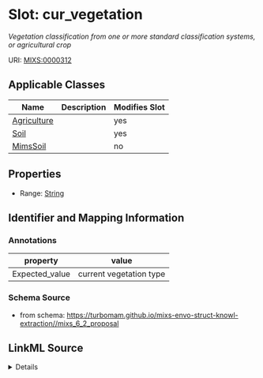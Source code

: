 # Slot: cur_vegetation


_Vegetation classification from one or more standard classification systems, or agricultural crop_



URI: [MIXS:0000312](https://w3id.org/mixs/0000312)



<!-- no inheritance hierarchy -->




## Applicable Classes

| Name | Description | Modifies Slot |
| --- | --- | --- |
[Agriculture](Agriculture.md) |  |  yes  |
[Soil](Soil.md) |  |  yes  |
[MimsSoil](MimsSoil.md) |  |  no  |







## Properties

* Range: [String](String.md)





## Identifier and Mapping Information





### Annotations

| property | value |
| --- | --- |
| Expected_value | current vegetation type |



### Schema Source


* from schema: https://turbomam.github.io/mixs-envo-struct-knowl-extraction//mixs_6_2_proposal




## LinkML Source

<details>
```yaml
name: cur_vegetation
annotations:
  Expected_value:
    tag: Expected_value
    value: current vegetation type
description: Vegetation classification from one or more standard classification systems,
  or agricultural crop
title: current vegetation
notes:
- vegetation
from_schema: https://turbomam.github.io/mixs-envo-struct-knowl-extraction//mixs_6_2_proposal
rank: 1000
string_serialization: '{text}'
slot_uri: MIXS:0000312
multivalued: false
alias: cur_vegetation
domain_of:
- Agriculture
- Soil
range: string

```
</details>